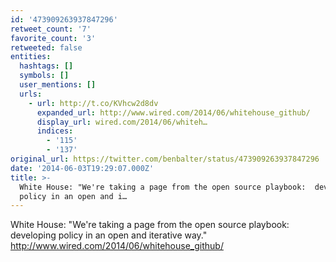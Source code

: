 ```yaml
---
id: '473909263937847296'
retweet_count: '7'
favorite_count: '3'
retweeted: false
entities:
  hashtags: []
  symbols: []
  user_mentions: []
  urls:
    - url: http://t.co/KVhcw2d8dv
      expanded_url: http://www.wired.com/2014/06/whitehouse_github/
      display_url: wired.com/2014/06/whiteh…
      indices:
        - '115'
        - '137'
original_url: https://twitter.com/benbalter/status/473909263937847296
date: '2014-06-03T19:29:07.000Z'
title: >-
  White House: "We're taking a page from the open source playbook:  developing
  policy in an open and i…
---
```


White House: "We're taking a page from the open source playbook:  developing policy in an open and iterative way." http://www.wired.com/2014/06/whitehouse_github/